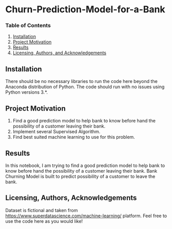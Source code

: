 # Churn-Prediction-Model-for-a-Bank


 
### Table of Contents

1. [Installation](#installation)
2. [Project Motivation](#motivation)
3. [Results](#results)
4. [Licensing, Authors, and Acknowledgements](#licensing) 



## Installation <a name="installation"></a>

There should be no necessary libraries to run the code here beyond the Anaconda distribution of Python.  The code should run with no issues using Python versions 3.*.

## Project Motivation<a name="motivation"></a>

1. Find a good prediction model to help bank to know before hand the possibility of a customer leaving their bank.
2. Implement several Supervised Algorithm. 
3. Find best suited machine learning to use for this problem. 


## Results<a name="results"></a>

In this notebook, I am trying to find a good prediction model to help bank to know before hand the possibility of a customer leaving their bank. Bank Churning Model is built to predict possibility of a customer to leave the bank.


## Licensing, Authors, Acknowledgements<a name="licensing"></a>

Dataset is fictional and taken from https://www.superdatascience.com/machine-learning/ platform. Feel free to use the code here as you would like! 
